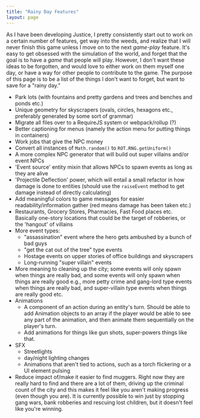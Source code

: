 ```yaml
---
title: "Rainy Day Features"
layout: page
---
```


As I have been developing Justice, I pretty consistently start out to work on a certain number of features, get way into the weeds, and realize that I will never finish this game unless I move on to the next *game-play* feature. It's easy to get obsessed with the simulation of the world, and forget that the goal is to have a *game* that people will play. However, I don't want these ideas to be forgotten, and would love to either work on them myself one day, or have a way for other people to contribute to the game. The purpose of this page is to be a list of the things I don't want to forget, but want to save for a "rainy day."

* Park lots (with fountains and pretty gardens and trees and benches and ponds etc.)
* Unique geometry for skyscrapers (ovals, circles, hexagons etc., preferably generated by some sort of grammar)
* Migrate all files over to a RequireJS system or webpack/rollup (?)
* Better captioning for menus (namely the action menu for putting things in containers)
* Work jobs that give the NPC money
* Convert all instances of `Math.random()` to `ROT.RNG.getUniform()`
* A more complex NPC generator that will build out super villains and/or event NPCs
* 'Event source' entity mixin that allows NPCs to spawn events as long as they are alive
* 'Projectile Deflection' power, which will entail a small refactor in how damage is done to entities (should use the `raiseEvent` method to get damage instead of directly calculating)
* Add meaningful colors to game messages for easier readability/information gather (red means damage has been taken etc.)
* Restaurants, Grocery Stores, Pharmacies, Fast Food places etc. Basically one-story locations that could be the target of robberies, or the 'hangout' of villains
* More event types:
    * "assassination" event where the hero gets ambushed by a bunch of bad guys
    * "get the cat out of the tree" type events
    * Hostage events on upper stories of office buildings and skyscrapers
    * Long-running "super villain" events
* More meaning to cleaning up the city; some events will only spawn when things are really bad, and some events will only spawn when things are really good e.g., more petty crime and gang-lord type events when things are really bad, and super-villain type events when things are really good etc.
* Animations
    * A component of an action during an entity's turn. Should be able to add Animation objects to an array if the player would be able to see any part of the animation, and then animate them sequentially on the player's turn.
    * Add animations for things like gun shots, super-powers things like that.
* SFX
    * Streetlights
    * day/night lighting changes
    * Animations that aren't tied to actions, such as a torch flickering or a UI element pulsing
* Reduce impact of/make it easier to find muggers. Right now they are really hard to find and there are a lot of them, driving up the criminal count of the city and this makes it feel like you aren't making progress (even though you are). It is currently possible to win just by stopping gang wars, bank robberies and rescuing lost children, but it doesn't feel like you're winning.
